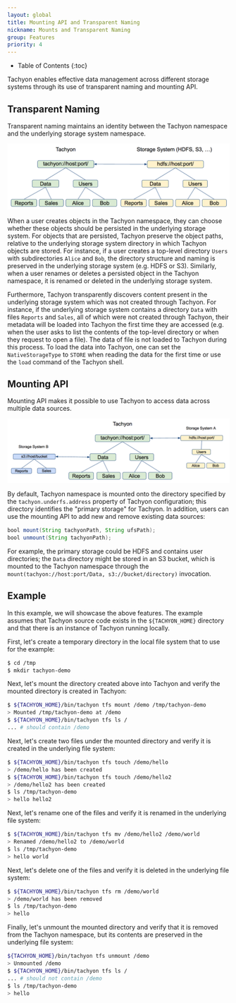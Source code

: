 ```yaml
---
layout: global
title: Mounting API and Transparent Naming
nickname: Mounts and Transparent Naming
group: Features
priority: 4
---
```


* Table of Contents
{:toc}

Tachyon enables effective data management across different storage systems through its use of
transparent naming and mounting API.

## Transparent Naming

Transparent naming maintains an identity between the Tachyon namespace and the underlying storage
system namespace.

![transparent](./img/screenshot_transparent.png)

When a user creates objects in the Tachyon namespace, they can choose whether these objects should
be persisted in the underlying storage system. For objects that are persisted, Tachyon preserve the
object paths, relative to the underlying storage system directory in which Tachyon objects are
stored. For instance, if a user creates a top-level directory `Users` with subdirectories `Alice`
and `Bob`, the directory structure and naming is preserved in the underlying storage system (e.g.
HDFS or S3). Similarly, when a user renames or deletes a persisted object in the Tachyon namespace,
it is renamed or deleted in the underlying storage system.

Furthermore, Tachyon transparently discovers content present in the underlying storage system which
was not created through Tachyon. For instance, if the underlying storage system contains a directory
`Data` with files `Reports` and `Sales`, all of which were not created through Tachyon, their
metadata will be loaded into Tachyon the first time they are accessed (e.g. when the user asks to
list the contents of the top-level directory or when they request to open a file). The data of file
is not loaded to Tachyon during this process. To load the data into Tachyon, one can set the
`NativeStorageType` to `STORE` when reading the data for the first time or use the `load` command
of the Tachyon shell.

## Mounting API

Mounting API makes it possible to use Tachyon to access data across multiple data sources.

![mounting](./img/screenshot_mounting.png)

By default, Tachyon namespace is mounted onto the directory specified by the
`tachyon.underfs.address` property of Tachyon configuration; this directory identifies the
"primary storage" for Tachyon. In addition, users can use the mounting API to add new and remove
existing data sources:

```java
bool mount(String tachyonPath, String ufsPath);
bool unmount(String tachyonPath);
```

For example, the primary storage could be HDFS and contains user directories; the `Data` directory
might be stored in an S3 bucket, which is mounted to the Tachyon namespace through the
`mount(tachyon://host:port/Data, s3://bucket/directory)` invocation.

## Example

In this example, we will showcase the above features. The example assumes that Tachyon source code
exists in the `${TACHYON_HOME}` directory and that there is an instance of Tachyon running locally.

First, let's create a temporary directory in the local file system that to use for the example:

```bash
$ cd /tmp
$ mkdir tachyon-demo
```

Next, let's mount the directory created above into Tachyon and verify the mounted directory is
created in Tachyon:

```bash
$ ${TACHYON_HOME}/bin/tachyon tfs mount /demo /tmp/tachyon-demo
> Mounted /tmp/tachyon-demo at /demo
$ ${TACHYON_HOME}/bin/tachyon tfs ls /
... # should contain /demo
```

Next, let's create two files under the mounted directory and verify it is created in the underlying
file system:

```bash
$ ${TACHYON_HOME}/bin/tachyon tfs touch /demo/hello
> /demo/hello has been created
$ ${TACHYON_HOME}/bin/tachyon tfs touch /demo/hello2
> /demo/hello2 has been created
$ ls /tmp/tachyon-demo
> hello	hello2
```

Next, let's rename one of the files and verify it is renamed in the underlying file system:

```bash
$ ${TACHYON_HOME}/bin/tachyon tfs mv /demo/hello2 /demo/world
> Renamed /demo/hello2 to /demo/world
$ ls /tmp/tachyon-demo
> hello world
```

Next, let's delete one of the files and verify it is deleted in the underlying file system:

```bash
$ ${TACHYON_HOME}/bin/tachyon tfs rm /demo/world
> /demo/world has been removed
$ ls /tmp/tachyon-demo
> hello
```

Finally, let's unmount the mounted directory and verify that it is removed from the Tachyon
namespace, but its contents are preserved in the underlying file system:

```bash
${TACHYON_HOME}/bin/tachyon tfs unmount /demo
> Unmounted /demo
$ ${TACHYON_HOME}/bin/tachyon tfs ls /
... # should not contain /demo
$ ls /tmp/tachyon-demo
> hello
```
